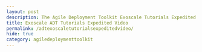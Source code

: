 ```yaml
---
layout: post
description: The Agile Deployment Toolkit Exoscale Tutorials Expedited Video 
title: Exoscale ADT Tutorials Expedited Video
permalink: /adtexoscaletutorialsexpeditedvideo/
hide: true
category: agiledeploymenttoolkit
---
```


